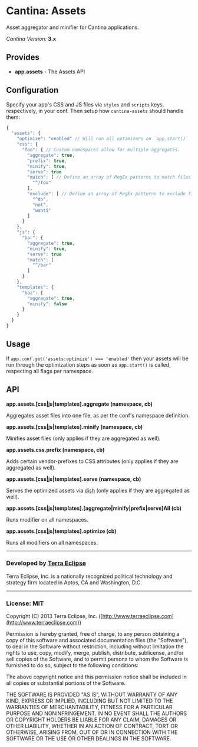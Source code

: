 Cantina: Assets
============

Asset aggregator and minifier for Cantina applications.

*Cantina Version:* **3.x**

Provides
--------

- **app.assets** - The Assets API

Configuration
-------------

Specify your app's CSS and JS files via `styles` and `scripts` keys,
respectively, in your conf. Then setup how `cantina-assets` should handle them:

```js
{
  "assets": {
    "optimize": "enabled" // Will run all optimizers on `app.start()`
    "css": {
      "foo": { // Custom namespaces allow for multiple aggregates.
        "aggregate": true,
        "prefix": true,
        "minify": true,
        "serve": true
        "match": [ // Define an array of RegEx patterns to match files against.
          "^/foo"
        ],
        "exclude": [ // Define an array of RegEx patterns to exclude files.
          "^do",
          "not",
          "want$"
        ]
      }
    },
    "js": {
      "bar": {
        "aggregate": true,
        "minify": true,
        "serve": true
        "match": [
          "^/bar"
        ]
      }
    },
    "templates": {
      "baz": {
        "aggregate": true,
        "minify": false
      }
    }
  }
}
```

Usage
-----

If `app.conf.get('assets:optimize') === 'enabled'` then your assets will be run
through the optimization steps as soon as `app.start()` is called, respecting
all flags per namespace.

API
---

**app.assets.[css|js|templates].aggregate (namespace, cb)**

Aggregates asset files into one file, as per the conf's namespace definition.

**app.assets.[css|js|templates].minify (namespace, cb)**

Minifies asset files (only applies if they are aggregated as well).

**app.assets.css.prefix (namespace, cb)**

Adds certain vendor-prefixes to CSS attributes (only applies if they are aggregated as well).

**app.assets.[css|js|templates].serve (namespace, cb)**

Serves the optimized assets via [dish](https://www.github.com/carlos8f/node-dish) (only applies if they are aggregated as well).

**app.assets.[css|js|templates].[aggregate|minify|prefix|serve]All (cb)**

Runs modifier on all namespaces.

**app.assets.[css|js|templates].optimize (cb)**

Runs all modifiers on all namespaces.

- - -

### Developed by [Terra Eclipse](http://www.terraeclipse.com)
Terra Eclipse, Inc. is a nationally recognized political technology and
strategy firm located in Aptos, CA and Washington, D.C.

- - -

### License: MIT
Copyright (C) 2013 Terra Eclipse, Inc. ([http://www.terraeclipse.com](http://www.terraeclipse.com))

Permission is hereby granted, free of charge, to any person obtaining a copy
of this software and associated documentation files (the &quot;Software&quot;), to deal
in the Software without restriction, including without limitation the rights
to use, copy, modify, merge, publish, distribute, sublicense, and/or sell
copies of the Software, and to permit persons to whom the Software is furnished
to do so, subject to the following conditions:

The above copyright notice and this permission notice shall be included in
all copies or substantial portions of the Software.

THE SOFTWARE IS PROVIDED &quot;AS IS&quot;, WITHOUT WARRANTY OF ANY KIND, EXPRESS OR
IMPLIED, INCLUDING BUT NOT LIMITED TO THE WARRANTIES OF MERCHANTABILITY,
FITNESS FOR A PARTICULAR PURPOSE AND NONINFRINGEMENT. IN NO EVENT SHALL THE
AUTHORS OR COPYRIGHT HOLDERS BE LIABLE FOR ANY CLAIM, DAMAGES OR OTHER
LIABILITY, WHETHER IN AN ACTION OF CONTRACT, TORT OR OTHERWISE, ARISING FROM,
OUT OF OR IN CONNECTION WITH THE SOFTWARE OR THE USE OR OTHER DEALINGS IN THE
SOFTWARE.

